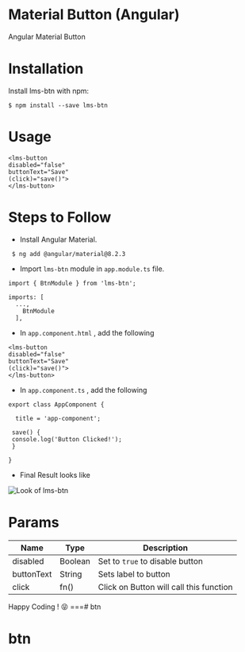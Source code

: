 Material Button (Angular)
===
Angular Material Button

Installation
====
Install lms-btn with npm:
```
$ npm install --save lms-btn
```

Usage
===
```
<lms-button 
disabled="false"  
buttonText="Save" 
(click)="save()">
</lms-button>
```
Steps to Follow 
===
* Install Angular Material.
```
 $ ng add @angular/material@8.2.3
```
* Import ```lms-btn``` module in ```app.module.ts``` file.
```
import { BtnModule } from 'lms-btn';

imports: [
  ...,
    BtnModule
  ],
```
* In ```app.component.html``` , add the following 

```
<lms-button 
disabled="false"  
buttonText="Save" 
(click)="save()">
</lms-button>
```
* In ```app.component.ts``` , add the following 

```
export class AppComponent {
  
  title = 'app-component';
 
 save() {
 console.log('Button Clicked!');
 }

}
```
* Final Result looks like 

![Look of lms-btn](https://raw.githubusercontent.com/renu0627/lms-button/master/src/assets/lms-btn.png)



Params
===

 Name| Type | Description
------------ | ------------- | -------------
disabled | Boolean | Set to ```true``` to disable button
buttonText | String | Sets label to button
click | fn() | Click on Button will call this function



Happy Coding ! :stuck_out_tongue_closed_eyes:
===# btn
# btn
